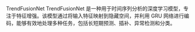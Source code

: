 TrendFusionNet
TrendFusionNet 是一种用于时间序列分析的深度学习模型，专注于特征增强。该模型通过将输入特征映射到隐藏空间，并利用 GRU 网络进行编码，能够有效地处理多种任务，包括长短期预测、插补、异常检测和分类。
